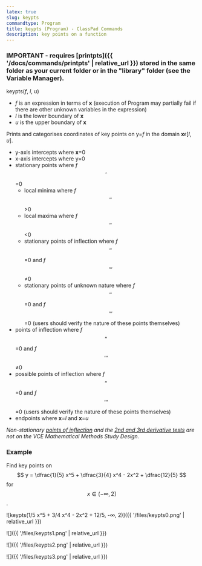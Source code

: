 ```yaml
---
latex: true
slug: keypts
commandtype: Program
title: keypts (Program) - ClassPad Commands
description: key points on a function
---
```


### IMPORTANT - requires [printpts]({{ '/docs/commands/printpts' | relative_url }}) stored in the same folder as your current folder or in the "library" folder (see the Variable Manager).

keypts(*f*, *l*, *u*)

- *f* is an expression in terms of **x** (execution of Program may partially fail if there are other unknown variables in the expression)
- *l* is the lower boundary of **x**
- *u* is the upper boundary of **x**

Prints and categorises coordinates of key points on y=*f* in the domain **x**ϵ[*l*, *u*].
- y-axis intercepts where **x**=0
- x-axis intercepts where y=0
- stationary points where *f* $$'$$=0
  - local minima where *f* $$''$$>0
  - local maxima where *f* $$''$$<0
  - stationary points of inflection where *f* $$''$$=0 and *f* $$'''$$≠0
  - stationary points of unknown nature where *f* $$''$$=0 and *f* $$'''$$=0 (users should verify the nature of these points themselves)
- points of inflection where *f* $$''$$=0 and *f* $$'''$$≠0
- possible points of inflection where *f* $$''$$=0 and *f* $$'''$$=0 (users should verify the nature of these points themselves)
- endpoints where **x**=*l* and **x**=*u*

*Non-stationary [points of inflection](https://en.wikipedia.org/wiki/Inflection_point) and the [2nd and 3rd derivative tests](https://en.wikipedia.org/wiki/Derivative_test) are not on the VCE Mathematical Methods Study Design.*

### Example

Find key points on $$ y = \dfrac{1}{5} x^5 + \dfrac{3}{4} x^4 - 2x^2 + \dfrac{12}{5} $$ for $$ x \in (-\infty, 2] $$.

![keypts(1/5 x^5 + 3/4 x^4 - 2x^2 + 12/5, -∞, 2)]({{ '/files/keypts0.png' | relative_url }})

![]({{ '/files/keypts1.png' | relative_url }})

![]({{ '/files/keypts2.png' | relative_url }})

![]({{ '/files/keypts3.png' | relative_url }})